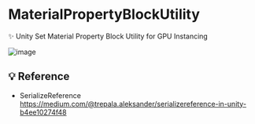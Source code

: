 # MaterialPropertyBlockUtility
 ✨ Unity Set Material Property Block Utility for GPU Instancing
 
 ![image](https://github.com/FunsTW/Unity_MaterialPropertyBlockUtility/blob/main/Preview.png?raw=true)
## 💡 Reference
 * SerializeReference https://medium.com/@trepala.aleksander/serializereference-in-unity-b4ee10274f48

